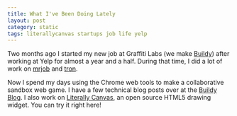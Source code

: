 ```yaml
---
title: What I've Been Doing Lately
layout: post
category: static
tags: literallycanvas startups job life yelp
---
```


Two months ago I started my new job at Graffiti Labs (we make
[Buildy](http://playbuildy.com)) after working at Yelp for almost a year and a
half. During that time, I did a lot of work on
[mrjob](http://mrjob.readthedocs.org/) and
[tron](http://packages.python.org/tron/).

Now I spend my days using the Chrome web tools to make a collaborative sandbox
web game. I have a few technical blog posts over at the [Buildy
Blog](http://blog.playbuildy.com/). I also work on [Literally
Canvas](http://literallycanvas.com/), an open source HTML5 drawing widget. You
can try it right here!

<div class="literally"><canvas></canvas></div>
